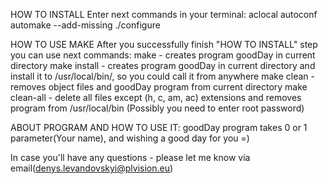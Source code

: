 
HOW TO INSTALL
	Enter next commands in your terminal:
		aclocal
		autoconf
		automake --add-missing
		./configure


HOW TO USE MAKE
	After you successfully finish "HOW TO INSTALL" step you can use next commands:
		make - creates program goodDay in current directory
		make install - creates program goodDay in current directory and install it to
				 /usr/local/bin/, so you could call it from anywhere
		make clean - removes object files and goodDay program from current directory
		make clean-all - delete all files except (h, c, am, ac) extensions and
				 removes program from /usr/local/bin (Possibly you need to enter root password) 


ABOUT PROGRAM AND HOW TO USE IT:
		goodDay program takes 0 or 1 parameter(Your name), and wishing a good day for you =)


In case you'll have any questions - please let me know via email(denys.levandovskyi@plvision.eu)
